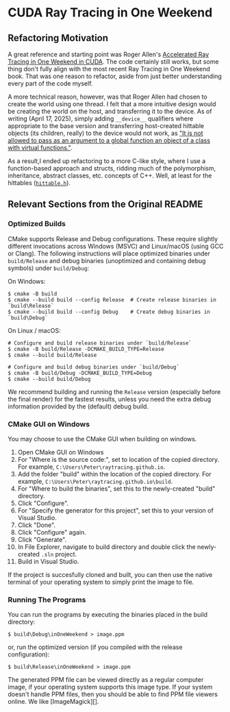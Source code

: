 # **CUDA** Ray Tracing in One Weekend

## Refactoring Motivation

A great reference and starting point was Roger Allen's [Accelerated Ray Tracing in One Weekend in CUDA](https://developer.nvidia.com/blog/accelerated-ray-tracing-cuda/).
The code certainly still works, but some thing don't fully align with the most recent Ray Tracing
in One Weekend book. That was one reason to refactor, aside from just better understanding every part
of the code myself.

A more technical reason, however, was that Roger Allen had chosen to create the world using one thread.
I felt that a more intuitive design would be creating the world on the host, and transferring it to the
device. As of writing (April 17, 2025), simply adding `__device__` qualifiers where appropriate to the 
base version and transferring host-created hittable objects (its children, really) to the device would
not work, as ["It is not allowed to pass as an argument to a global function an object of a class with
virtual functions."](https://forums.developer.nvidia.com/t/can-cuda-properly-handle-pure-virtual-classes/37588).

As a result,I ended up refactoring to a more C-like style, where I use a function-based approach and 
structs, ridding much of the polymorphism, inheritance, abstract classes, etc. concepts of C++.
Well, at least for the hittables ([`hittable.h`](./src/CUDAInOneWeekend/hittable.h)).

## Relevant Sections from the Original README

### Optimized Builds
CMake supports Release and Debug configurations. These require slightly different invocations
across Windows (MSVC) and Linux/macOS (using GCC or Clang). The following instructions will place
optimized binaries under `build/Release` and debug binaries (unoptimized and containing debug
symbols) under `build/Debug`:

On Windows:

```shell
$ cmake -B build
$ cmake --build build --config Release  # Create release binaries in `build\Release`
$ cmake --build build --config Debug    # Create debug binaries in `build\Debug`
```

On Linux / macOS:

```shell
# Configure and build release binaries under `build/Release`
$ cmake -B build/Release -DCMAKE_BUILD_TYPE=Release
$ cmake --build build/Release

# Configure and build debug binaries under `build/Debug`
$ cmake -B build/Debug -DCMAKE_BUILD_TYPE=Debug
$ cmake --build build/Debug
```

We recommend building and running the `Release` version (especially before the final render) for
the fastest results, unless you need the extra debug information provided by the (default) debug
build.

### CMake GUI on Windows
You may choose to use the CMake GUI when building on windows.

1. Open CMake GUI on Windows
2. For "Where is the source code:", set to location of the copied directory. For example,
   `C:\Users\Peter\raytracing.github.io`.
3. Add the folder "build" within the location of the copied directory. For example,
   `C:\Users\Peter\raytracing.github.io\build`.
4. For "Where to build the binaries", set this to the newly-created "build" directory.
5. Click "Configure".
6. For "Specify the generator for this project", set this to your version of Visual Studio.
7. Click "Done".
8. Click "Configure" again.
9. Click "Generate".
10. In File Explorer, navigate to build directory and double click the newly-created `.sln` project.
11. Build in Visual Studio.

If the project is succesfully cloned and built, you can then use the native terminal of your
operating system to simply print the image to file.

### Running The Programs

You can run the programs by executing the binaries placed in the build directory:

    $ build\Debug\inOneWeekend > image.ppm

or, run the optimized version (if you compiled with the release configuration):

    $ build\Release\inOneWeekend > image.ppm

The generated PPM file can be viewed directly as a regular computer image, if your operating system
supports this image type. If your system doesn't handle PPM files, then you should be able to find
PPM file viewers online. We like [ImageMagick][].
